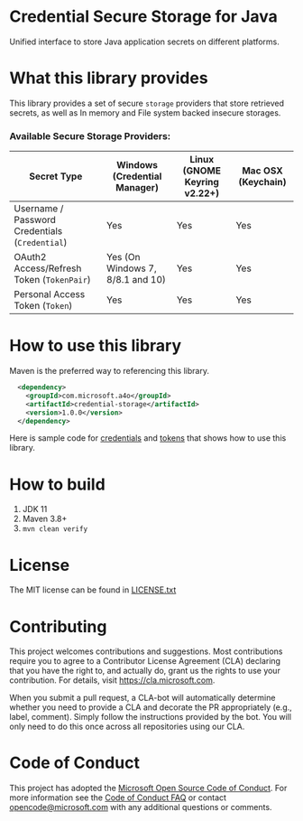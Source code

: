 # Credential Secure Storage for Java 
Unified interface to store Java application secrets on different platforms.

# What this library provides
This library provides a set of secure `storage` providers that store retrieved secrets, as well as In memory and File system backed insecure storages.   

### Available Secure Storage Providers:
| Secret Type                                    | Windows (Credential Manager) | Linux (GNOME Keyring v2.22+)  | Mac OSX (Keychain)|
|------------------------------------------------|------------------------------|-------------------------------|-------------------|
| Username / Password Credentials (`Credential`) | Yes | Yes | Yes |
| OAuth2 Access/Refresh Token (`TokenPair`)      | Yes (On Windows 7, 8/8.1 and 10) | Yes | Yes | 
| Personal Access Token (`Token`)                | Yes | Yes | Yes |

# How to use this library
Maven is the preferred way to referencing this library.  

```xml
  <dependency>
    <groupId>com.microsoft.a4o</groupId>
    <artifactId>credential-storage</artifactId>
    <version>1.0.0</version>
  </dependency>
```

Here is sample code for [credentials](sample/src/main/java/com/microsoft/a4o/credentialstorage/sample/AppCredential.java) 
and [tokens](sample/src/main/java/com/microsoft/a4o/credentialstorage/sample/AppToken.java) that shows how to use this library.


# How to build
1. JDK 11
2. Maven 3.8+
3. `mvn clean verify`

# License
The MIT license can be found in [LICENSE.txt](LICENSE.txt)

# Contributing
This project welcomes contributions and suggestions. Most contributions require you to
agree to a Contributor License Agreement (CLA) declaring that you have the right to,
and actually do, grant us the rights to use your contribution. For details, visit
https://cla.microsoft.com.

When you submit a pull request, a CLA-bot will automatically determine whether you need
to provide a CLA and decorate the PR appropriately (e.g., label, comment). Simply follow the
instructions provided by the bot. You will only need to do this once across all repositories using our CLA.

# Code of Conduct
This project has adopted the [Microsoft Open Source Code of Conduct](https://opensource.microsoft.com/codeofconduct/).
For more information see the [Code of Conduct FAQ](https://opensource.microsoft.com/codeofconduct/faq/)
or contact [opencode@microsoft.com](mailto:opencode@microsoft.com) with any additional questions or comments.
